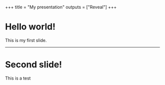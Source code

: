 +++
title = "My presentation"
outputs = ["Reveal"]
+++

# Hello world!

This is my first slide.

---

# Second slide!

This is a test
